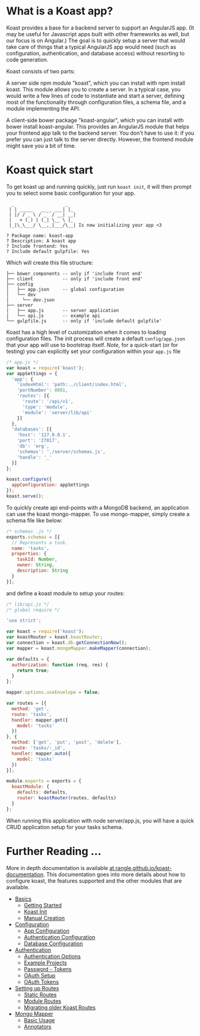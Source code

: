 # What is a Koast app?

Koast provides a base for a backend server to support an AngularJS app. (It may be useful for Javascript apps built with other frameworks as well, but our focus is on Angular.) The goal is to quickly setup a server that would take care of things that a typical AngularJS app would need (such as configuration, authentication, and database access) without resorting to code generation.

Koast consists of two parts:

A server side npm module "koast", which you can install with npm install koast. This module allows you to create a server. In a typical case, you would write a few lines of code to instantiate and start a server, defining most of the functionality through configuration files, a schema file, and a module implementing the API.

A client-side bower package "koast-angular", which you can install with bower install koast-angular. This provides an AngularJS module that helps your frontend app talk to the backend server. You don't have to use it: if you prefer you can just talk to the server directly. However, the frontend module might save you a bit of time.

# Koast quick start

To get koast up and running quickly, just run `koast init`, it will then prompt you to select some basic configuration for your app.

```
  _                   _
 | | _____   __ _ ___| |_
 | |/ / _ \ / _` / __| __|
 |   < (_) | (_| \__ \ |_
 |_|\_\___/ \__,_|___/\__| Is now initializing your app <3

? Package name: koast-app
? Description: A koast app
? Include frontend: Yes
? Include default gulpfile: Yes
```


Which will create this file structure:


```
├── bower_components -- only if 'include front end'
├── client           -- only if 'include front end'
├── config
│   ├── app.json     -- global configuration
│   └── dev
|     └── dev.json
├── server
|   ├── app.js       -- server application
|   └── api.js       -- example api
└── gulpfile.js      -- only if 'include default gulpfile'
```



Koast has a high level of customization when it comes to loading configuration files. The init process will create a default `config/app.json` that your app will use to bootstrap itself.
*Note*, for a quick-start (or for testing) you can explicitly set your configuration within your `app.js` file


```javascript
/* app.js */
var koast = require('koast');
var appSettings = {
  'app': {
    'indexHtml': 'path:../client/index.html',
    'portNumber': 8081,
    'routes': [{
      'route': '/api/v1',
      'type': 'module',
      'module': 'server/lib/api'
    }]
  },
  'databases': [{
    'host': '127.0.0.1',
    'port': '27017',
    'db': 'erg',
    'schemas': './server/schemas.js',
    'handle': '_'
  }]
};

koast.configure({
  appConfiguration: appSettings
});
koast.serve();
```

To quickly create api end-points with a MongoDB backend, an application can use the koast mongo-mapper. To use mongo-mapper, simply create a schema file like below:

```javascript
/* schemas .js */
exports.schemas = [{
  // Represents a task.
  name: 'tasks',
  properties: {
    taskId: Number,
    owner: String,
    description: String
  }
}];

```

and define a koast module to setup your routes:

```javascript
/* lib/api.js */
/* global require */

'use strict';

var koast = require('koast');
var koastRouter = koast.koastRouter;
var connection = koast.db.getConnectionNow();
var mapper = koast.mongoMapper.makeMapper(connection);

var defaults = {
  authorization: function (req, res) {
    return true;
  }
};

mapper.options.useEnvelope = false;

var routes = [{
  method: 'get',
  route: 'tasks',
  handler: mapper.get({
    model: 'tasks'
  })
}, {
  method: ['get', 'put', 'post', 'delete'],
  route: 'tasks/:_id',
  handler: mapper.auto({
    model: 'tasks'
  })
}];

module.exports = exports = {
  koastModule: {
    defaults: defaults,
    router: koastRouter(routes, defaults)
  }
};

```

When running this application with node server/app.js, you will have a quick CRUD application setup for your tasks schema.

# Further Reading ...

More in depth documentation is available [at rangle.github.io/koast-documentation](http://rangle.github.io/koast-documentation). This documentation goes into more details about how to configure koast, the features supported and the other modules that are available.


- [Basics](http://rangle.github.io/koast-documentation/documentation/basics/getting-started.html)
  - [Getting Started](http://rangle.github.io/koast-documentation/documentation/basics/getting-started.html#getting-started)
  - [Koast Init](http://rangle.github.io/koast-documentation/documentation/basics/getting-started.html#koast-init)
  - [Manual Creation](http://rangle.github.io/koast-documentation/documentation/basics/getting-started.html#manual-creation)
- [Configuration](http://rangle.github.io/koast-documentation/documentation/configuration/index.html)
  - [App Configuration](http://rangle.github.io/koast-documentation/documentation/configuration/app-configuration.html)
  - [Authentication Configuration](http://rangle.github.io/koast-documentation/documentation/configuration/authentication-configuration.html)
  - [Database Configuration](http://rangle.github.io/koast-documentation/documentation/configuration/database-configuration.html)
- [Authentication](http://rangle.github.io/koast-documentation/documentation/authentication/authentication.html)
  - [Authentication Options](http://rangle.github.io/koast-documentation/documentation/authentication/authentication.html#authentication-options)
  - [Example Projects](http://rangle.github.io/koast-documentation/documentation/authentication/authentication.html#example-projects)
  - [Password - Tokens](http://rangle.github.io/koast-documentation/documentation/authentication/authentication.html#password---tokens)
  - [OAuth Setup](http://rangle.github.io/koast-documentation/documentation/authentication/authentication.html#oauth-setup)
  - [OAuth Tokens](http://rangle.github.io/koast-documentation/documentation/authentication/authentication.html#oauth---tokens)
- [Setting up Routes](http://rangle.github.io/koast-documentation/documentation/routing/setting-up-routes.html)
  - [Static Routes](http://rangle.github.io/koast-documentation/documentation/routing/setting-up-routes.html#static)
  - [Module Routes](http://rangle.github.io/koast-documentation/documentation/routing/setting-up-routes.html#module)
  - [Migrating older Koast Routes](http://rangle.github.io/koast-documentation/documentation/routing/setting-up-routes.html#migrating-older-koast-applications)
- [Mongo Mapper](http://rangle.github.io/koast-documentation/documentation/mongo-mapper/mongo-mapper.html)
  - [Basic Usage](http://rangle.github.io/koast-documentation/documentation/mongo-mapper/mongo-mapper.html#basic-usage)
  - [Annotators](http://rangle.github.io/koast-documentation/documentation/mongo-mapper/mongo-mapper.html#annotators)

